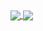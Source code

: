 <a href="https://github.com/anuraghazra/github-readme-stats">
  <img align="center" src="https://github-readme-stats.vercel.app/api/?username=andreandrade141" />
</a>
<a href="https://github.com/anuraghazra/github-readme-stats">
  <img align="center" src="https://github-readme-stats.vercel.app/api/top-langs/?username=andreandrade141&layout=compact" />
</a>
